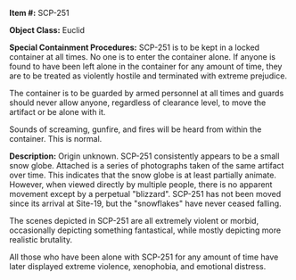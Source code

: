 **Item #:** SCP-251

**Object Class:** Euclid

**Special Containment Procedures:** SCP-251 is to be kept in a locked container at all times. No one is to enter the container alone. If anyone is found to have been left alone in the container for any amount of time, they are to be treated as violently hostile and terminated with extreme prejudice.

The container is to be guarded by armed personnel at all times and guards should never allow anyone, regardless of clearance level, to move the artifact or be alone with it.

Sounds of screaming, gunfire, and fires will be heard from within the container. This is normal.

**Description:** Origin unknown. SCP-251 consistently appears to be a small snow globe. Attached is a series of photographs taken of the same artifact over time. This indicates that the snow globe is at least partially animate. However, when viewed directly by multiple people, there is no apparent movement except by a perpetual "blizzard". SCP-251 has not been moved since its arrival at Site-19, but the "snowflakes" have never ceased falling.

The scenes depicted in SCP-251 are all extremely violent or morbid, occasionally depicting something fantastical, while mostly depicting more realistic brutality.

All those who have been alone with SCP-251 for any amount of time have later displayed extreme violence, xenophobia, and emotional distress.